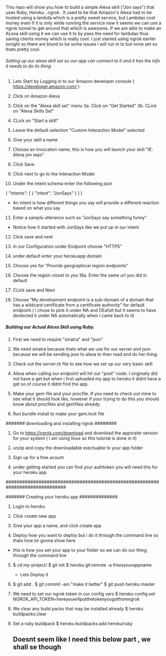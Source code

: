 This repo will show you how to build a simple Alexa skill ("Jon says") that uses Ruby, Heroku , ngrok . It used to be that Amazon's Alexa had to be hosted using a lambda which is a pretty sweet service, but Lambdas cost money even if it is only while running the service now it seems we can use a ngrok tunnel to get around that which is awesome. If we are able to make an ALexa skill using it we can use it to by pass the need for lambdas thus saving clients money which is really cool. I just started using ngrok earlier tonight so there are biund to be some issues i will run in to but none yet so thats pretty cool.

 ###### Setting up our alexa skill set so our app can connect to it and it has the info it needs to do its thing  #####

1. Lets Start by Logging in to our Amazon developer console ( https://developer.amazon.com/  ) 

2. Click on Amazon Alexa

3. Click on the "Alexa skill set" menu 
 3a. Click on "Get Started" 
 3b. CLick on "Alexa Skills Set"
 
4. CLick on "Start a skill"

5. Leave the default selection "Custom Interaction Model" selected

6. Give your skill a name 

7. Choose an invocation name, this is how you will launch your skill "IE: Alexa jon says"

8. Click Save

9. Click next to go to the Interaction Model

10. Under the intent schema enter the following json 

   {
  "intents": [
    {
      "intent": "JonSays"
    }
  ]
}

* An intent is how different things you say will provide a different reaction based on what you say

11. Enter a sample utterance such as "JonSays say something funny" 
   * Notice how it started with JonSays like we put up in our intent
   
12.  Click save and next

13. In our Configuration under Endpoint choose "HTTPS"

14. under default enter your herokuapp domain 

15. Choose yes for "Provide geographical region endpoints"

16. Choose the region closet to you 
 16a. Enter the same url you did in default 

17. CLick save and Next

18. Choose "My development endpoint is a sub-domain of a domain that has a wildcard certificate from a certificate authority" for default endpoint ( i chose to pick it under NA and DEafult but it seems to have deslected it under NA automatically when i came back to it)

##### Building our Actual Alexa Skill using Ruby. ######


1. First we need to require "sinatra" and "json"

2. We need sinatra because thats what we use for our server and json because we will be sending json to alexa to then read and do her thing.

3. Check out the server.rb file to see how we set up our very basic skill

4. Alexa when calling our endpoint will hit our "post" route. I originally did not have a get but when i first uploaded my app to heroku it didnt have a get so of course it didnt find the app.

5. Make your gem file and your procfile. If you need to check out mine to see what it should look like, however if your trying to do this you should know about procfiles and gemfiles already. 

6. Run bundle install to make your gem.lock file


####### downloading and installing ngrok ########


1. Go to https://ngrok.com/download and download the apporaite version for your system ( I am using linux so this tutorial is done in it)

2. unzip and copy the downloadable exectuable to your app folder

3. Sign up for a free acount 

4. under getting started you can find your authtoken you will need this for your heroku app

##############################################################################

####### Creating your heroku app ##############

1. Login to heroku 

2. Click create new app 

3. Give your app a name, and click create app

4. Deploy how you want to deploy but i do it through the command line so thats how im gonna show here

 * this is how you set your app to your folder so we can do our thing through the command line
 
5. $ cd my-project/
   $ git init
   $ heroku git:remote -a thisisyourappname
   
   
   * Lets Deploy it 
   
6. $ git add .
   $ git commit -am "make it better"
   $ git push heroku master
   
7. We need to set our ngrok token in our config vars 
     $ heroku config:set NGROK_API_TOKEN=hereyouwillputthetokenyougotfromngrok

8. We clear any build packs that may be installed already 
    $ heroku buildpacks:clear
    
9. Set a ruby buildpack 
   $ heroku buildpacks:add heroku/ruby
   
   ## Doesnt seem like I need this below part , we shall se though ##
<!--

10. Set SSH Enabled to true 
   $ heroku config:set SSH_ENABLED="true"
   
11. redeploy your app 

12. add the ssh build pack 
   $ heroku buildpacks:set https://github.com/jkutner/heroku-buildpack-ssh.git
-->
   

